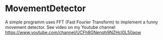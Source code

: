 # MovementDetector
A simple programm uses FFT (Fast Fourier Transform) to implement a funny movement detector. See video on my Youtube channel https://www.youtube.com/channel/UCFh8GNenqh9NZHcI0L50aow
